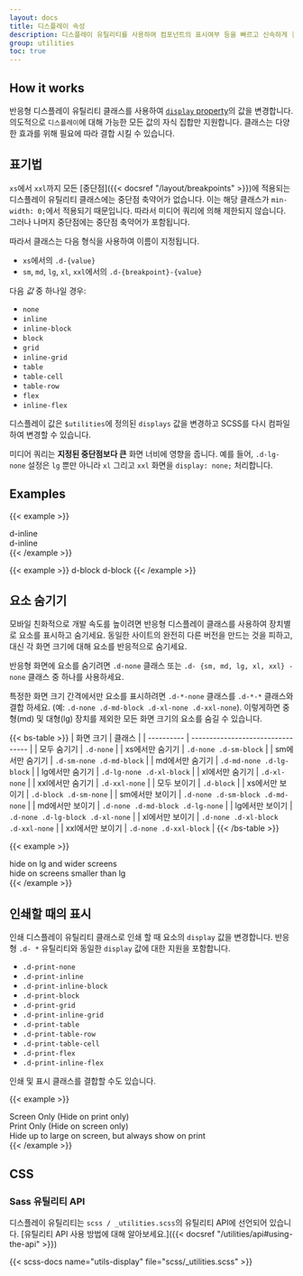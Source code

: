 ```yaml
---
layout: docs
title: 디스플레이 속성
description: 디스플레이 유틸리티를 사용하여 컴포넌트의 표시여부 등을 빠르고 신속하게 전환 할 수 있습니다. 인쇄시 표시를 제어하기 위한 일부 추가 기능뿐만 아니라 더 일반적인 값에 대한 지원도 포함 됩니다.
group: utilities
toc: true
---
```


## How it works

반응형 디스플레이 유틸리티 클래스를 사용하여 [`display` property](https://developer.mozilla.org/en-US/docs/Web/CSS/display)의 값을 변경합니다. 의도적으로 `디스플레이`에 대해 가능한 모든 값의 자식 집합만 지원합니다. 클래스는 다양한 효과를 위해 필요에 따라 결합 시킬 수 있습니다.

## 표기법

`xs`에서 `xxl`까지 모든 [중단점]({{< docsref "/layout/breakpoints" >}})에 적용되는 디스플레이 유틸리티 클래스에는 중단점 축약어가 없습니다. 이는 해당 클래스가 `min-width: 0;`에서 적용되기 때문입니다. 따라서 미디어 쿼리에 의해 제한되지 않습니다. 그러나 나머지 중단점에는 중단점 축약어가 포함됩니다.

따라서 클래스는 다음 형식을 사용하여 이름이 지정됩니다.

- `xs`에서의 `.d-{value}`
- `sm`, `md`, `lg`, `xl`, `xxl`에서의 `.d-{breakpoint}-{value}`

다음 *값* 중 하나일 경우:

- `none`
- `inline`
- `inline-block`
- `block`
- `grid`
- `inline-grid`
- `table`
- `table-cell`
- `table-row`
- `flex`
- `inline-flex`

디스플레이 값은 `$utilities`에 정의된 `displays` 값을 변경하고 SCSS를 다시 컴파일하여 변경할 수 있습니다.

미디어 쿼리는 **지정된 중단점보다 큰** 화면 너비에 영향을 줍니다. 예를 들어, `.d-lg-none` 설정은 `lg` 뿐만 아니라 `xl` 그리고 `xxl` 화면을 `display: none;` 처리합니다.

## Examples

{{< example >}}
<div class="d-inline p-2 text-bg-primary">d-inline</div>
<div class="d-inline p-2 text-bg-dark">d-inline</div>
{{< /example >}}

{{< example >}}
<span class="d-block p-2 text-bg-primary">d-block</span>
<span class="d-block p-2 text-bg-dark">d-block</span>
{{< /example >}}

## 요소 숨기기

모바일 친화적으로 개발 속도를 높이려면 반응형 디스플레이 클래스를 사용하여 장치별로 요소를 표시하고 숨기세요. 동일한 사이트의 완전히 다른 버전을 만드는 것을 피하고, 대신 각 화면 크기에 대해 요소를 반응적으로 숨기세요.

반응형 화면에 요소를 숨기려면 `.d-none` 클래스 또는 `.d- {sm, md, lg, xl, xxl} -none` 클래스 중 하나를 사용하세요.

특정한 화면 크기 간격에서만 요소를 표시하려면 `.d-*-none` 클래스를 `.d-*-*` 클래스와 결합 하세요. (예: `.d-none .d-md-block .d-xl-none .d-xxl-none`). 이렇게하면 중형(md) 및 대형(lg) 장치를 제외한 모든 화면 크기의 요소를 숨길 수 있습니다.

{{< bs-table >}}
| 화면 크기      | 클래스                               |
| ---------- | --------------------------------- |
| 모두 숨기기     | `.d-none`                         |
| xs에서만 숨기기  | `.d-none .d-sm-block`             |
| sm에서만 숨기기  | `.d-sm-none .d-md-block`          |
| md에서만 숨기기  | `.d-md-none .d-lg-block`          |
| lg에서만 숨기기  | `.d-lg-none .d-xl-block`          |
| xl에서만 숨기기  | `.d-xl-none`                      |
| xxl에서만 숨기기 | `.d-xxl-none`                     |
| 모두 보이기     | `.d-block`                        |
| xs에서만 보이기  | `.d-block .d-sm-none`             |
| sm에서만 보이기  | `.d-none .d-sm-block .d-md-none`  |
| md에서만 보이기  | `.d-none .d-md-block .d-lg-none`  |
| lg에서만 보이기  | `.d-none .d-lg-block .d-xl-none`  |
| xl에서만 보이기  | `.d-none .d-xl-block .d-xxl-none` |
| xxl에서만 보이기 | `.d-none .d-xxl-block`            |
{{< /bs-table >}}

{{< example >}}
<div class="d-lg-none">hide on lg and wider screens</div>
<div class="d-none d-lg-block">hide on screens smaller than lg</div>
{{< /example >}}

## 인쇄할 때의 표시

인쇄 디스플레이 유틸리티 클래스로 인쇄 할 때 요소의 `display` 값을 변경합니다. 반응형 `.d- *` 유틸리티와 동일한 `display` 값에 대한 지원을 포함합니다.

- `.d-print-none`
- `.d-print-inline`
- `.d-print-inline-block`
- `.d-print-block`
- `.d-print-grid`
- `.d-print-inline-grid`
- `.d-print-table`
- `.d-print-table-row`
- `.d-print-table-cell`
- `.d-print-flex`
- `.d-print-inline-flex`

인쇄 및 표시 클래스를 결합할 수도 있습니다.

{{< example >}}
<div class="d-print-none">Screen Only (Hide on print only)</div>
<div class="d-none d-print-block">Print Only (Hide on screen only)</div>
<div class="d-none d-lg-block d-print-block">Hide up to large on screen, but always show on print</div>
{{< /example >}}

## CSS

### Sass 유틸리티 API

디스플레이 유틸리티는 `scss / _utilities.scss`의 유틸리티 API에 선언되어 있습니다. [유틸리티 API 사용 방법에 대해 알아보세요.]({{< docsref "/utilities/api#using-the-api" >}})

{{< scss-docs name="utils-display" file="scss/_utilities.scss" >}}
